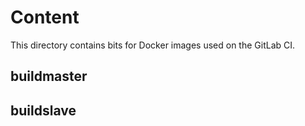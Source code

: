 # Content

This directory contains bits for Docker images used on the GitLab CI.

## buildmaster
## buildslave

